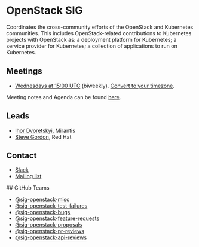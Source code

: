 <!---
This is an autogenerated file!

Please do not edit this file directly, but instead make changes to the
sigs.yaml file in the project root.

To understand how this file is generated, see generator/README.md.
-->
# OpenStack SIG

Coordinates the cross-community efforts of the OpenStack and Kubernetes communities. This includes OpenStack-related contributions to Kubernetes projects with OpenStack as: a deployment platform for Kubernetes; a service provider for Kubernetes; a collection of applications to run on Kubernetes.

## Meetings
* [Wednesdays at 15:00 UTC](https://zoom.us/j/417251241) (biweekly). [Convert to your timezone](http://www.thetimezoneconverter.com/?t=15:00&tz=UTC).

Meeting notes and Agenda can be found [here](https://docs.google.com/document/d/1iAQ3LSF_Ky6uZdFtEZPD_8i6HXeFxIeW4XtGcUJtPyU/edit?usp=sharing_eixpa_nl&ts=588b986f).

## Leads
* [Ihor Dvoretskyi](https://github.com/idvoretskyi), Mirantis
* [Steve Gordon](https://github.com/xsgordon), Red Hat

## Contact
* [Slack](https://kubernetes.slack.com/messages/sig-openstack)
* [Mailing list](https://groups.google.com/forum/#!forum/kubernetes-sig-openstack)

## GitHub Teams
* [@sig-openstack-misc](https://github.com/kubernetes/teams/sig-openstack-misc)
* [@sig-openstack-test-failures](https://github.com/kubernetes/teams/sig-openstack-test-failures)
* [@sig-openstack-bugs](https://github.com/kubernetes/teams/sig-openstack-bugs)
* [@sig-openstack-feature-requests](https://github.com/kubernetes/teams/sig-openstack-feature-requests)
* [@sig-openstack-proposals](https://github.com/kubernetes/teams/sig-openstack-proposals)
* [@sig-openstack-pr-reviews](https://github.com/kubernetes/teams/sig-openstack-pr-reviews)
* [@sig-openstack-api-reviews](https://github.com/kubernetes/teams/sig-openstack-api-reviews)


<!-- BEGIN CUSTOM CONTENT -->

<!-- END CUSTOM CONTENT -->
